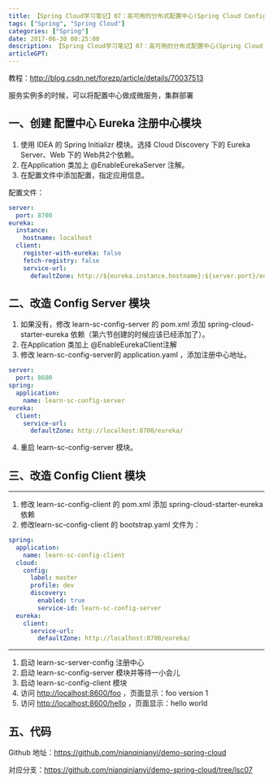 ```yaml
---
title: 【Spring Cloud学习笔记】07：高可用的分布式配置中心(Spring Cloud Config)
tags: ["Spring", "Spring Cloud"]
categories: ["Spring"]
date: 2017-06-30 00:25:00
description: 【Spring Cloud学习笔记】07：高可用的分布式配置中心(Spring Cloud Config)
articleGPT: 
---
```


教程：<http://blog.csdn.net/forezp/article/details/70037513>

服务实例多的时候，可以将配置中心做成微服务，集群部署  

## 一、创建 配置中心 Eureka 注册中心模块

  1. 使用 IDEA 的 Spring Initializr 模块。选择 Cloud Discovery 下的 Eureka Server、Web 下的 Web共2个依赖。
  2. 在Application 类加上 @EnableEurekaServer 注解。
  3. 在配置文件中添加配置，指定应用信息。

配置文件：

```yaml
server:
  port: 8700
eureka:
  instance:
    hostname: localhost
  client:
    register-with-eureka: false
    fetch-registry: false
    service-url:
      defaultZone: http://${eureka.instance.hostname}:${server.port}/eureka/
```

## 二、改造 Config Server 模块

  1. 如果没有，修改 learn-sc-config-server 的 pom.xml 添加 spring-cloud-starter-eureka 依赖（第六节创建的时候应该已经添加了）。
  2. 在Application 类加上 @EnableEurekaClient注解
  3. 修改 learn-sc-config-server的 application.yaml ，添加注册中心地址。
```yaml
server:
  port: 8600
spring:
  application:
    name: learn-sc-config-server
eureka:
  client:
    service-url:
      defaultZone: http://localhost:8700/eureka/
```
  4. 重启 learn-sc-config-server 模块。

## 三、改造 Config Client 模块

* * *

  1. 修改 learn-sc-config-client 的 pom.xml 添加 spring-cloud-starter-eureka 依赖
  2. 修改learn-sc-config-client 的 bootstrap.yaml 文件为：

```yaml
spring:
  application:
    name: learn-sc-config-client
  cloud:
    config:
      label: master
      profile: dev
      discovery:
        enabled: true
        service-id: learn-sc-config-server
  eureka:
    client:
      service-url:
        defaultZone: http://localhost:8700/eureka/
```

* * *

  1. 启动 learn-sc-server-config 注册中心
  2. 启动 learn-sc-config-server 模块并等待一小会儿
  3. 启动 learn-sc-config-client 模块
  4. 访问 <http://localhost:8600/foo> ，页面显示：foo version 1
  5. 访问 <http://localhost:8600/hello> ，页面显示：hello world

## 五、代码

Github 地址：<https://github.com/nianqinianyi/demo-spring-cloud>

对应分支：<https://github.com/nianqinianyi/demo-spring-cloud/tree/lsc07>

